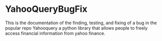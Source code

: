 # YahooQueryBugFix
This is the documentation of the finding, testing, and fixing of a bug in the popular repo Yahooquery a python library that allows people to freely access financial information from yahoo finance.
